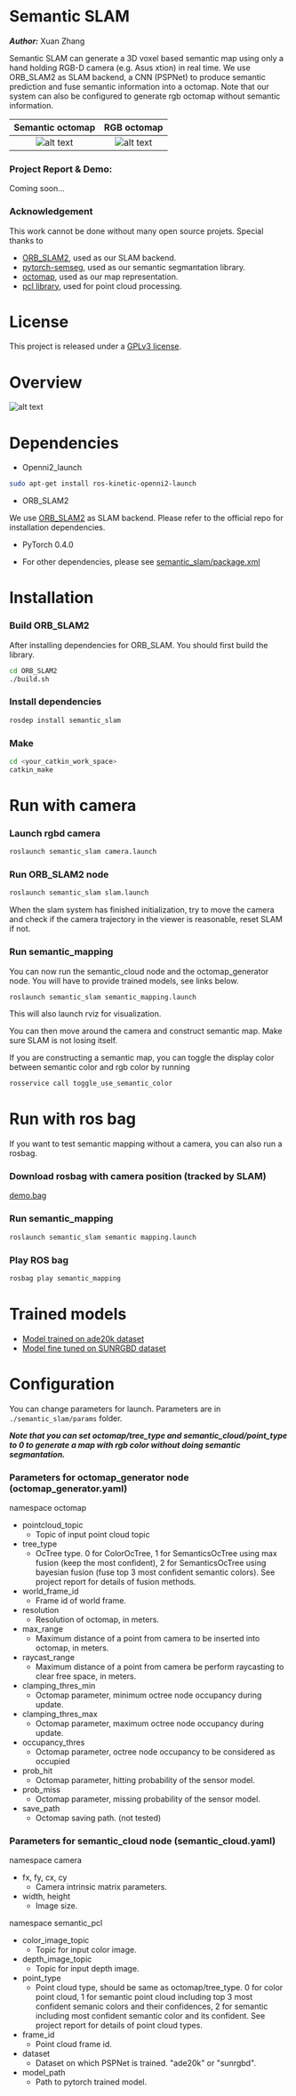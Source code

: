 # Semantic SLAM
***Author:*** Xuan Zhang

Semantic SLAM can generate a 3D voxel based semantic map using only a hand holding RGB-D camera (e.g. Asus xtion) in real time. We use ORB_SLAM2 as SLAM backend, a CNN (PSPNet) to produce semantic prediction and fuse semantic information into a octomap. Note that our system can also be configured to generate rgb octomap without semantic information.

Semantic octomap             |  RGB octomap
:-------------------------:|:-------------------------:
![alt text](docs/images/max.png)  | ![alt text](docs/images/rgb.png)


### Project Report & Demo:

Coming soon...

### Acknowledgement

This work cannot be done without many open source projets. Special thanks to

- [ORB_SLAM2](https://github.com/raulmur/ORB_SLAM2), used as our SLAM backend.
- [pytorch-semseg](https://github.com/meetshah1995/pytorch-semseg/tree/master/ptsemseg), used as our semantic segmantation library.
- [octomap](https://github.com/OctoMap/octomap), used as our map representation.
- [pcl library](http://pointclouds.org/), used for point cloud processing.

# License

This project is released under a [GPLv3 license](./LICENSE.txt).

# Overview

![alt text](docs/images/overview.jpeg)

# Dependencies

- Openni2_launch

```sh
sudo apt-get install ros-kinetic-openni2-launch
```

- ORB_SLAM2

We use [ORB_SLAM2](https://github.com/raulmur/ORB_SLAM2) as SLAM backend. Please refer to the official repo for installation dependencies.

- PyTorch 0.4.0

- For other dependencies, please see [semantic_slam/package.xml](./semantic_slam/package.xml)

# Installation

### Build ORB_SLAM2

After installing dependencies for ORB_SLAM. You should first build the library.

```sh
cd ORB_SLAM2
./build.sh
```

### Install dependencies

```sh
rosdep install semantic_slam
```

### Make

```sh
cd <your_catkin_work_space>
catkin_make
```

# Run with camera

### Launch rgbd camera

```sh
roslaunch semantic_slam camera.launch
```

### Run ORB_SLAM2 node

```sh
roslaunch semantic_slam slam.launch
```

When the slam system has finished initialization, try to move the camera and check if the camera trajectory in the viewer is reasonable, reset SLAM if not.

### Run semantic_mapping

You can now run the semantic_cloud node and the octomap_generator node. You will have to provide trained models, see links below.

```sh
roslaunch semantic_slam semantic_mapping.launch
```

This will also launch rviz for visualization.

You can then move around the camera and construct semantic map. Make sure SLAM is not losing itself.

If you are constructing a semantic map, you can toggle the display color between semantic color and rgb color by running

```sh
rosservice call toggle_use_semantic_color
```
# Run with ros bag

If you want to test semantic mapping without a camera, you can also run a rosbag.

### Download rosbag with camera position (tracked by SLAM)

[demo.bag](https://drive.google.com/file/d/1j12c_Fruu-ylO1FHYC4sbmlG9IutYJQg/view?usp=sharing)

### Run semantic_mapping

```sh
roslaunch semantic_slam semantic mapping.launch
```
### Play ROS bag

```sh
rosbag play semantic_mapping
```

# Trained models

- [Model trained on ade20k dataset](https://drive.google.com/file/d/1u_BEWdVIYiDnpVmAxwME1z3rnWWkjxm5/view?usp=sharing)
- [Model fine tuned on SUNRGBD dataset](https://drive.google.com/file/d/1t26t2VHNOzmjH-0lDTdYzXBACOV_4-eL/view?usp=sharing)

# Configuration

You can change parameters for launch. Parameters are in `./semantic_slam/params` folder.

***Note that you can set octomap/tree_type and semantic_cloud/point_type to 0 to generate a map with rgb color without doing semantic segmantation.***

### Parameters for octomap_generator node (octomap_generator.yaml)

namespace octomap

- pointcloud_topic
  - Topic of input point cloud topic
- tree_type
  - OcTree type. 0 for ColorOcTree, 1 for SemanticsOcTree using max fusion (keep the most confident), 2 for SemanticsOcTree using bayesian fusion (fuse top 3 most confident semantic colors). See project report for details of fusion methods.
- world_frame_id
  -  Frame id of world frame.
- resolution
  - Resolution of octomap, in meters.
- max_range
  - Maximum distance of a point from camera to be inserted into octomap, in meters.
- raycast_range
  - Maximum distance of a point from camera be perform raycasting to clear free space, in meters.
- clamping_thres_min
  - Octomap parameter, minimum octree node occupancy during update.   
- clamping_thres_max
  -  Octomap parameter, maximum octree node occupancy during update.
- occupancy_thres
  - Octomap parameter, octree node occupancy to be considered as occupied
- prob_hit
  - Octomap parameter, hitting probability of the sensor model.
- prob_miss
  - Octomap parameter, missing probability of the sensor model.
- save_path
  - Octomap saving path. (not tested)

### Parameters for semantic_cloud node (semantic_cloud.yaml)

namespace camera

- fx, fy, cx, cy
  -  Camera intrinsic matrix parameters.
- width, height
  -  Image size.

namespace semantic_pcl

- color_image_topic
  - Topic for input color image.
- depth_image_topic
  - Topic for input depth image.
- point_type
  - Point cloud type, should be same as octomap/tree_type. 0 for color point cloud, 1 for semantic point cloud including top 3 most confident semanic colors and their confidences, 2 for semantic including most confident semantic color and its confident. See project report for details of point cloud types.
- frame_id
  - Point cloud frame id.
- dataset
  - Dataset on which PSPNet is trained. "ade20k" or "sunrgbd".
- model_path
  - Path to pytorch trained model.

